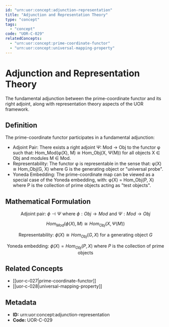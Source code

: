 ```yaml
---
id: "urn:uor:concept:adjunction-representation"
title: "Adjunction and Representation Theory"
type: "concept"
tags:
  - "concept"
code: "UOR-C-029"
relatedConcepts:
  - "urn:uor:concept:prime-coordinate-functor"
  - "urn:uor:concept:universal-mapping-property"
---
```


# Adjunction and Representation Theory

The fundamental adjunction between the prime-coordinate functor and its right adjoint, along with representation theory aspects of the UOR framework.

## Definition

The prime-coordinate functor participates in a fundamental adjunction:
- Adjoint Pair: There exists a right adjoint Ψ: Mod → Obj to the functor φ such that: Hom_Mod(φ(X), M) ≅ Hom_Obj(X, Ψ(M)) for all objects X ∈ Obj and modules M ∈ Mod.
- Representability: The functor φ is representable in the sense that: φ(X) ≅ Hom_Obj(G, X) where G is the generating object or "universal probe".
- Yoneda Embedding: The prime-coordinate map can be viewed as a special case of the Yoneda embedding, with: φ(X) = Hom_Obj(P, X) where P is the collection of prime objects acting as "test objects".

## Mathematical Formulation

$$
\text{Adjoint pair: } \phi \dashv \Psi \text{ where } \phi: Obj \to Mod \text{ and } \Psi: Mod \to Obj
$$

$$
Hom_{Mod}(\phi(X), M) \cong Hom_{Obj}(X, \Psi(M))
$$

$$
\text{Representability: } \phi(X) \cong Hom_{Obj}(G, X) \text{ for a generating object } G
$$

$$
\text{Yoneda embedding: } \phi(X) = Hom_{Obj}(P, X) \text{ where } P \text{ is the collection of prime objects}
$$

## Related Concepts

- [[uor-c-027|prime-coordinate-functor]]
- [[uor-c-028|universal-mapping-property]]

## Metadata

- **ID:** urn:uor:concept:adjunction-representation
- **Code:** UOR-C-029
